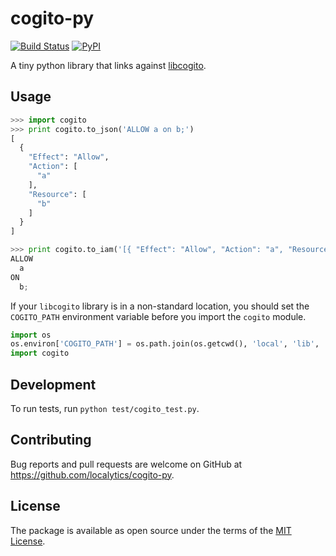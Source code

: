 # cogito-py

[![Build Status](https://travis-ci.org/localytics/cogito-py.svg?branch=master)](https://travis-ci.org/localytics/cogito-py)
[![PyPI](https://img.shields.io/pypi/v/cogito.svg)](https://pypi.python.org/pypi/cogito)

A tiny python library that links against [libcogito](https://github.com/localytics/libcogito).

## Usage

```python
>>> import cogito
>>> print cogito.to_json('ALLOW a on b;')
[
  {
    "Effect": "Allow",
    "Action": [
      "a"
    ],
    "Resource": [
      "b"
    ]
  }
]

>>> print cogito.to_iam('[{ "Effect": "Allow", "Action": "a", "Resource": "b" }]')
ALLOW
  a
ON
  b;
```

If your `libcogito` library is in a non-standard location, you should set the `COGITO_PATH` environment variable before you import the `cogito` module.

```python
import os
os.environ['COGITO_PATH'] = os.path.join(os.getcwd(), 'local', 'lib', 'libcogito.so')
import cogito
```

## Development

To run tests, run `python test/cogito_test.py`.

## Contributing

Bug reports and pull requests are welcome on GitHub at https://github.com/localytics/cogito-py.

## License

The package is available as open source under the terms of the [MIT License](http://opensource.org/licenses/MIT).
